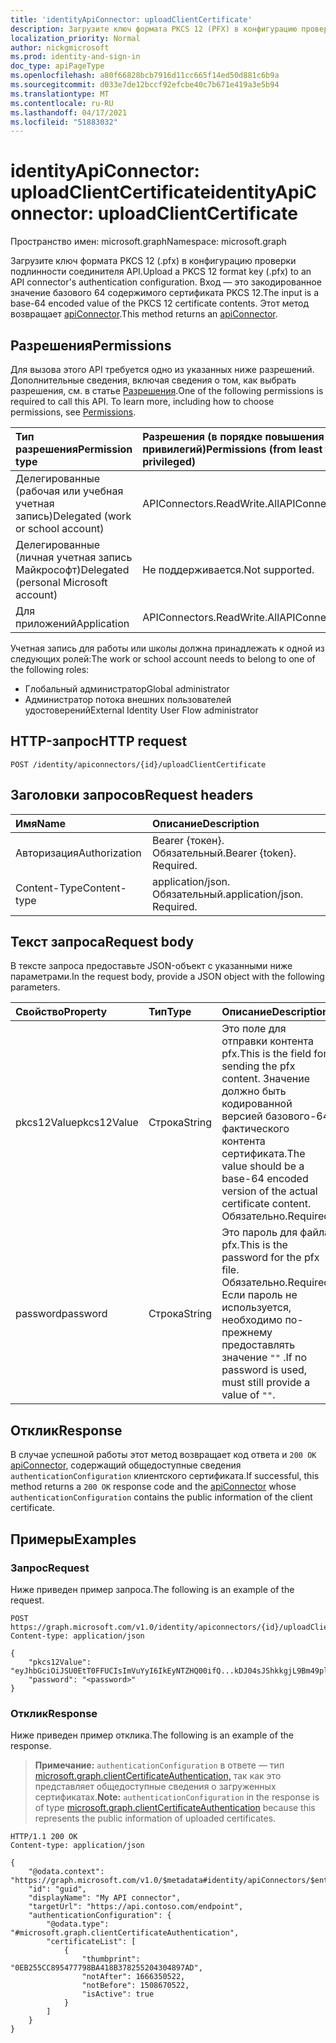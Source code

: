 ```yaml
---
title: 'identityApiConnector: uploadClientCertificate'
description: Загрузите ключ формата PKCS 12 (PFX) в конфигурацию проверки подлинности соединителями API.
localization_priority: Normal
author: nickgmicrosoft
ms.prod: identity-and-sign-in
doc_type: apiPageType
ms.openlocfilehash: a80f66828bcb7916d11cc665f14ed50d881c6b9a
ms.sourcegitcommit: d033e7de12bccf92efcbe40c7b671e419a3e5b94
ms.translationtype: MT
ms.contentlocale: ru-RU
ms.lasthandoff: 04/17/2021
ms.locfileid: "51883032"
---
```

# <a name="identityapiconnector-uploadclientcertificate"></a><span data-ttu-id="07c7a-103">identityApiConnector: uploadClientCertificate</span><span class="sxs-lookup"><span data-stu-id="07c7a-103">identityApiConnector: uploadClientCertificate</span></span>

<span data-ttu-id="07c7a-104">Пространство имен: microsoft.graph</span><span class="sxs-lookup"><span data-stu-id="07c7a-104">Namespace: microsoft.graph</span></span>

<span data-ttu-id="07c7a-105">Загрузите ключ формата PKCS 12 (.pfx) в конфигурацию проверки подлинности соединителя API.</span><span class="sxs-lookup"><span data-stu-id="07c7a-105">Upload a PKCS 12 format key (.pfx) to an API connector's authentication configuration.</span></span> <span data-ttu-id="07c7a-106">Вход — это закодированное значение базового 64 содержимого сертификата PKCS 12.</span><span class="sxs-lookup"><span data-stu-id="07c7a-106">The input is a base-64 encoded value of the PKCS 12 certificate contents.</span></span> <span data-ttu-id="07c7a-107">Этот метод возвращает [apiConnector](../resources/identityApiConnector.md).</span><span class="sxs-lookup"><span data-stu-id="07c7a-107">This method returns an [apiConnector](../resources/identityApiConnector.md).</span></span>

## <a name="permissions"></a><span data-ttu-id="07c7a-108">Разрешения</span><span class="sxs-lookup"><span data-stu-id="07c7a-108">Permissions</span></span>

<span data-ttu-id="07c7a-p102">Для вызова этого API требуется одно из указанных ниже разрешений. Дополнительные сведения, включая сведения о том, как выбрать разрешения, см. в статье [Разрешения](/graph/permissions-reference).</span><span class="sxs-lookup"><span data-stu-id="07c7a-p102">One of the following permissions is required to call this API. To learn more, including how to choose permissions, see [Permissions](/graph/permissions-reference).</span></span>

| <span data-ttu-id="07c7a-111">Тип разрешения</span><span class="sxs-lookup"><span data-stu-id="07c7a-111">Permission type</span></span>                        | <span data-ttu-id="07c7a-112">Разрешения (в порядке повышения привилегий)</span><span class="sxs-lookup"><span data-stu-id="07c7a-112">Permissions (from least to most privileged)</span></span> |
| :------------------------------------- | :------------------------------------------ |
| <span data-ttu-id="07c7a-113">Делегированные (рабочая или учебная учетная запись)</span><span class="sxs-lookup"><span data-stu-id="07c7a-113">Delegated (work or school account)</span></span>     | <span data-ttu-id="07c7a-114">APIConnectors.ReadWrite.All</span><span class="sxs-lookup"><span data-stu-id="07c7a-114">APIConnectors.ReadWrite.All</span></span> |
| <span data-ttu-id="07c7a-115">Делегированные (личная учетная запись Майкрософт)</span><span class="sxs-lookup"><span data-stu-id="07c7a-115">Delegated (personal Microsoft account)</span></span> | <span data-ttu-id="07c7a-116">Не поддерживается.</span><span class="sxs-lookup"><span data-stu-id="07c7a-116">Not supported.</span></span>  |
| <span data-ttu-id="07c7a-117">Для приложений</span><span class="sxs-lookup"><span data-stu-id="07c7a-117">Application</span></span>                            | <span data-ttu-id="07c7a-118">APIConnectors.ReadWrite.All</span><span class="sxs-lookup"><span data-stu-id="07c7a-118">APIConnectors.ReadWrite.All</span></span> |

<span data-ttu-id="07c7a-119">Учетная запись для работы или школы должна принадлежать к одной из следующих ролей:</span><span class="sxs-lookup"><span data-stu-id="07c7a-119">The work or school account needs to belong to one of the following roles:</span></span>

* <span data-ttu-id="07c7a-120">Глобальный администратор</span><span class="sxs-lookup"><span data-stu-id="07c7a-120">Global administrator</span></span>
* <span data-ttu-id="07c7a-121">Администратор потока внешних пользователей удостоверений</span><span class="sxs-lookup"><span data-stu-id="07c7a-121">External Identity User Flow administrator</span></span>

## <a name="http-request"></a><span data-ttu-id="07c7a-122">HTTP-запрос</span><span class="sxs-lookup"><span data-stu-id="07c7a-122">HTTP request</span></span>

<!-- { "blockType": "ignored" } -->

```http
POST /identity/apiconnectors/{id}/uploadClientCertificate
```

## <a name="request-headers"></a><span data-ttu-id="07c7a-123">Заголовки запросов</span><span class="sxs-lookup"><span data-stu-id="07c7a-123">Request headers</span></span>

| <span data-ttu-id="07c7a-124">Имя</span><span class="sxs-lookup"><span data-stu-id="07c7a-124">Name</span></span>          | <span data-ttu-id="07c7a-125">Описание</span><span class="sxs-lookup"><span data-stu-id="07c7a-125">Description</span></span>   |
|:--------------|:--------------|
| <span data-ttu-id="07c7a-126">Авторизация</span><span class="sxs-lookup"><span data-stu-id="07c7a-126">Authorization</span></span> | <span data-ttu-id="07c7a-p103">Bearer {токен}. Обязательный.</span><span class="sxs-lookup"><span data-stu-id="07c7a-p103">Bearer {token}. Required.</span></span> |
| <span data-ttu-id="07c7a-129">Content-Type</span><span class="sxs-lookup"><span data-stu-id="07c7a-129">Content-type</span></span>  | <span data-ttu-id="07c7a-p104">application/json. Обязательный.</span><span class="sxs-lookup"><span data-stu-id="07c7a-p104">application/json. Required.</span></span> |

## <a name="request-body"></a><span data-ttu-id="07c7a-132">Текст запроса</span><span class="sxs-lookup"><span data-stu-id="07c7a-132">Request body</span></span>

<span data-ttu-id="07c7a-133">В тексте запроса предоставьте JSON-объект с указанными ниже параметрами.</span><span class="sxs-lookup"><span data-stu-id="07c7a-133">In the request body, provide a JSON object with the following parameters.</span></span>

|<span data-ttu-id="07c7a-134">Свойство</span><span class="sxs-lookup"><span data-stu-id="07c7a-134">Property</span></span>|<span data-ttu-id="07c7a-135">Тип</span><span class="sxs-lookup"><span data-stu-id="07c7a-135">Type</span></span>|<span data-ttu-id="07c7a-136">Описание</span><span class="sxs-lookup"><span data-stu-id="07c7a-136">Description</span></span>|
|:---|:---|:---|
|<span data-ttu-id="07c7a-137">pkcs12Value</span><span class="sxs-lookup"><span data-stu-id="07c7a-137">pkcs12Value</span></span>|<span data-ttu-id="07c7a-138">Строка</span><span class="sxs-lookup"><span data-stu-id="07c7a-138">String</span></span>| <span data-ttu-id="07c7a-139">Это поле для отправки контента pfx.</span><span class="sxs-lookup"><span data-stu-id="07c7a-139">This is the field for sending the pfx content.</span></span> <span data-ttu-id="07c7a-140">Значение должно быть кодированной версией базового-64 фактического контента сертификата.</span><span class="sxs-lookup"><span data-stu-id="07c7a-140">The value should be a base-64 encoded version of the actual certificate content.</span></span> <span data-ttu-id="07c7a-141">Обязательно.</span><span class="sxs-lookup"><span data-stu-id="07c7a-141">Required.</span></span>|
|<span data-ttu-id="07c7a-142">password</span><span class="sxs-lookup"><span data-stu-id="07c7a-142">password</span></span>|<span data-ttu-id="07c7a-143">Строка</span><span class="sxs-lookup"><span data-stu-id="07c7a-143">String</span></span>| <span data-ttu-id="07c7a-144">Это пароль для файла pfx.</span><span class="sxs-lookup"><span data-stu-id="07c7a-144">This is the password for the pfx file.</span></span> <span data-ttu-id="07c7a-145">Обязательно.</span><span class="sxs-lookup"><span data-stu-id="07c7a-145">Required.</span></span> <span data-ttu-id="07c7a-146">Если пароль не используется, необходимо по-прежнему предоставлять значение `""` .</span><span class="sxs-lookup"><span data-stu-id="07c7a-146">If no password is used, must still provide a value of `""`.</span></span>|

## <a name="response"></a><span data-ttu-id="07c7a-147">Отклик</span><span class="sxs-lookup"><span data-stu-id="07c7a-147">Response</span></span>

<span data-ttu-id="07c7a-148">В случае успешной работы этот метод возвращает код ответа и `200 OK` [apiConnector,](../resources/identityApiConnector.md) содержащий общедоступные сведения `authenticationConfiguration` клиентского сертификата.</span><span class="sxs-lookup"><span data-stu-id="07c7a-148">If successful, this method returns a `200 OK` response code and the [apiConnector](../resources/identityApiConnector.md) whose `authenticationConfiguration` contains the public information of the client certificate.</span></span>

## <a name="examples"></a><span data-ttu-id="07c7a-149">Примеры</span><span class="sxs-lookup"><span data-stu-id="07c7a-149">Examples</span></span>

### <a name="request"></a><span data-ttu-id="07c7a-150">Запрос</span><span class="sxs-lookup"><span data-stu-id="07c7a-150">Request</span></span>

<span data-ttu-id="07c7a-151">Ниже приведен пример запроса.</span><span class="sxs-lookup"><span data-stu-id="07c7a-151">The following is an example of the request.</span></span>

<!-- {
  "blockType": "request",
  "name": "identityapiconnector_uploadclientcertificate"
}-->

```http
POST https://graph.microsoft.com/v1.0/identity/apiconnectors/{id}/uploadClientCertificate
Content-type: application/json

{
    "pkcs12Value": "eyJhbGciOiJSU0EtT0FFUCIsImVuYyI6IkEyNTZHQ00ifQ...kDJ04sJShkkgjL9Bm49plA",
    "password": "<password>"
}
```

### <a name="response"></a><span data-ttu-id="07c7a-152">Отклик</span><span class="sxs-lookup"><span data-stu-id="07c7a-152">Response</span></span>

<span data-ttu-id="07c7a-153">Ниже приведен пример отклика.</span><span class="sxs-lookup"><span data-stu-id="07c7a-153">The following is an example of the response.</span></span>

> <span data-ttu-id="07c7a-154">**Примечание:** `authenticationConfiguration` в ответе — тип [microsoft.graph.clientCertificateAuthentication,](../resources/clientcertificateauthentication.md) так как это представляет общедоступные сведения о загруженных сертификатах.</span><span class="sxs-lookup"><span data-stu-id="07c7a-154">**Note:** `authenticationConfiguration` in the response is of type [microsoft.graph.clientCertificateAuthentication](../resources/clientcertificateauthentication.md) because this represents the public information of uploaded certificates.</span></span>

<!-- {
  "blockType": "response",
  "truncated": true,
  "@odata.type": "microsoft.graph.identityApiConnector"
}
-->

```http
HTTP/1.1 200 OK
Content-type: application/json

{
    "@odata.context": "https://graph.microsoft.com/v1.0/$metadata#identity/apiConnectors/$entity",
    "id": "guid",
    "displayName": "My API connector",
    "targetUrl": "https://api.contoso.com/endpoint",
    "authenticationConfiguration": {
        "@odata.type": "#microsoft.graph.clientCertificateAuthentication",
        "certificateList": [
            {
                "thumbprint": "0EB255CC895477798BA418B378255204304897AD",
                "notAfter": 1666350522,
                "notBefore": 1508670522,
                "isActive": true
            }
        ]
    }
}
```

<!-- uuid: 16cd6b66-4b1a-43a1-adaf-3a886856ed982019-02-04 14:57:30 UTC -->
<!-- {
  "type": "#page.annotation",
  "description": "identityApiConnector: uploadClientCertificate",
  "keywords": "",
  "section": "documentation",
  "tocPath": ""
}-->

